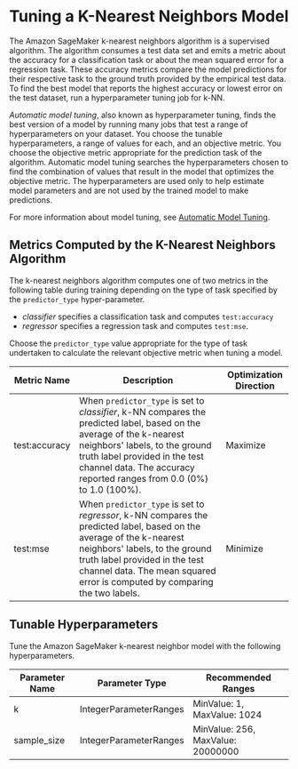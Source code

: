 # Tuning a K\-Nearest Neighbors Model<a name="kNN-tuning"></a>

The Amazon SageMaker k\-nearest neighbors algorithm is a supervised algorithm\. The algorithm consumes a test data set and emits a metric about the accuracy for a classification task or about the mean squared error for a regression task\. These accuracy metrics compare the model predictions for their respective task to the ground truth provided by the empirical test data\. To find the best model that reports the highest accuracy or lowest error on the test dataset, run a hyperparameter tuning job for k\-NN\. 

*Automatic model tuning*, also known as hyperparameter tuning, finds the best version of a model by running many jobs that test a range of hyperparameters on your dataset\. You choose the tunable hyperparameters, a range of values for each, and an objective metric\. You choose the objective metric appropriate for the prediction task of the algorithm\. Automatic model tuning searches the hyperparameters chosen to find the combination of values that result in the model that optimizes the objective metric\. The hyperparameters are used only to help estimate model parameters and are not used by the trained model to make predictions\.

For more information about model tuning, see [Automatic Model Tuning](automatic-model-tuning.md)\.

## Metrics Computed by the K\-Nearest Neighbors Algorithm<a name="km-metrics"></a>

The k\-nearest neighbors algorithm computes one of two metrics in the following table during training depending on the type of task specified by the `predictor_type` hyper\-parameter\. 
+ *classifier* specifies a classification task and computes `test:accuracy` 
+ *regressor* specifies a regression task and computes `test:mse`\.

Choose the `predictor_type` value appropriate for the type of task undertaken to calculate the relevant objective metric when tuning a model\.


| Metric Name | Description | Optimization Direction | 
| --- | --- | --- | 
| test:accuracy |  When `predictor_type` is set to *classifier*, k\-NN compares the predicted label, based on the average of the k\-nearest neighbors' labels, to the ground truth label provided in the test channel data\. The accuracy reported ranges from 0\.0 \(0%\) to 1\.0 \(100%\)\.  |  Maximize  | 
| test:mse |  When `predictor_type` is set to *regressor*, k\-NN compares the predicted label, based on the average of the k\-nearest neighbors' labels, to the ground truth label provided in the test channel data\. The mean squared error is computed by comparing the two labels\.  |  Minimize  | 

## Tunable Hyperparameters<a name="km-tunable-hyperparameters"></a>

Tune the Amazon SageMaker k\-nearest neighbor model with the following hyperparameters\.


| Parameter Name | Parameter Type | Recommended Ranges | 
| --- | --- | --- | 
| k |  IntegerParameterRanges  |  MinValue: 1, MaxValue: 1024  | 
| sample\_size |  IntegerParameterRanges  |  MinValue: 256, MaxValue: 20000000  | 